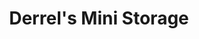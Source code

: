 ---
title: "Derrel's Mini Storage"
url: /fresno/derrels-mini-storage-west-herndon-avenue/
shop: storage rental
---